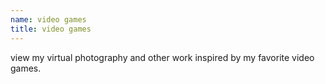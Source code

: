 ```yaml
---
name: video games
title: video games
---
```


view my virtual photography and other work inspired by my favorite video games.

